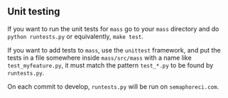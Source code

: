 ## Unit testing

If you want to run the unit tests for `mass` go to your `mass` directory and do `python runtests.py` or equivalently, `make test`.

If you want to add tests to `mass`, use the `unittest` framework, and put the tests in a file somewhere inside `mass/src/mass` with a name like `test_myfeature.py`, it must match the pattern `test_*.py` to be found by `runtests.py`.

On each commit to develop, `runtests.py` will be run on `semaphoreci.com`.
